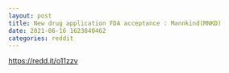 ```yaml
--- 
layout: post 
title: New drug application FDA acceptance : Mannkind(MNKD) 
date: 2021-06-16 1623840462 
categories: reddit 
--- 
```

https://redd.it/o11zzv